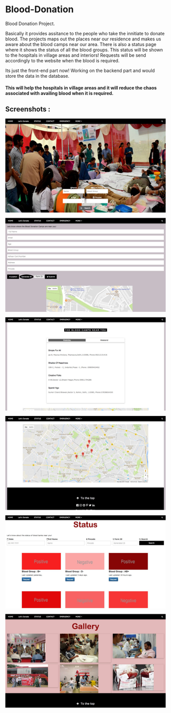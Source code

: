 # Blood-Donation

Blood Donation Project.

Basically it provides assitance to the people who take the innitiate to donate blood.
The projects maps out the places near our residence and makes us aware about the blood camps near our area.
There is also a status page where it shows the status of all the blood groups.
This status will be shown to the hospitals in village areas and interiors!
Requests will be send accordingly to the website when the blood is required.

Its just the front-end part now!
Working on the backend part and would store the data in the database.

#### This will help the hospitals in village areas and it will reduce the chaos associated with availing blood when it is required.
## Screenshots : 

![ScreenShot](HOME.jpg)

![ScreenShot](FORM.jpg)

![ScreenShot](NEARY.jpg)

![ScreenShot](NEARYM.jpg)

![ScreenShot](STATUS.jpg)

![ScreenShot](GALLERY.jpg)

